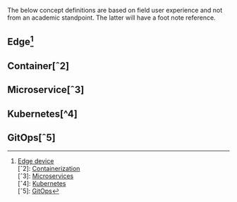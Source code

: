 
The below concept definitions are based on field user experience and not from an academic standpoint. The latter will have a foot note reference.  

## Edge[^1]

## Container[ˆ2]

## Microservice[ˆ3]

## Kubernetes[^4]

## GitOps[ˆ5]





[^1]: [Edge device](https://en.wikipedia.org/wiki/Edge_device)  
[ˆ2]: [Containerization](https://en.wikipedia.org/wiki/Containerization_(computing))  
[ˆ3]: [Microservices](https://en.wikipedia.org/wiki/Microservices)  
[ˆ4]: [Kubernetes](https://en.wikipedia.org/wiki/Kubernetes)  
[ˆ5]: [GitOps](https://en.wikipedia.org/wiki/DevOps#GitOps)  